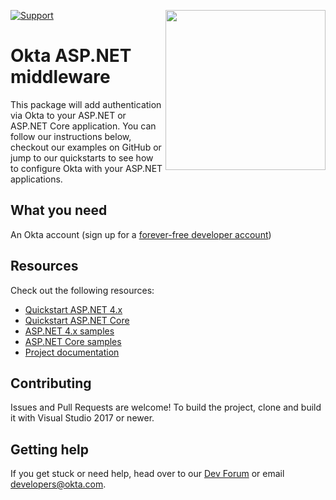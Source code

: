 [<img src="https://devforum.okta.com/uploads/oktadev/original/1X/bf54a16b5fda189e4ad2706fb57cbb7a1e5b8deb.png" align="right" width="256px"/>](https://devforum.okta.com/)

[![Support](https://img.shields.io/badge/support-Developer%20Forum-blue.svg)](https://devforum.okta.com/)


Okta ASP.NET middleware
========================

This package will add authentication via Okta to your ASP.NET or ASP.NET Core application. You can follow our instructions below, checkout our examples on GitHub or jump to our quickstarts to see how to configure Okta with your ASP.NET applications. 

## What you need

An Okta account (sign up for a [forever-free developer account](https://developer.okta.com/signup/))

## Resources

Check out the following resources:

* [Quickstart ASP.NET 4.x](https://developer.okta.com/quickstart/#/okta-sign-in-page/dotnet/aspnet4)
* [Quickstart ASP.NET Core](https://developer.okta.com/quickstart/#/okta-sign-in-page/dotnet/aspnetcore)
* [ASP.NET 4.x samples](https://github.com/okta/samples-aspnet)
* [ASP.NET Core samples](https://github.com/okta/samples-aspnetcore)
* [Project documentation](https://github.com/okta/okta-aspnet/docs/)
 

## Contributing

Issues and Pull Requests are welcome! To build the project, clone and build it with Visual Studio 2017 or newer.

## Getting help

If you get stuck or need help, head over to our [Dev Forum](https://devforum.okta.com) or email developers@okta.com.